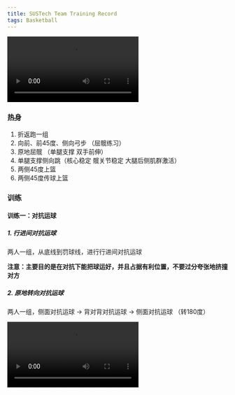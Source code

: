 ```yaml
---
title: SUSTech Team Training Record
tags: Basketball
---
```


<video src="/videos/test.mp4" controls="controls"></video>

### 热身

1. 折返跑一组
2. 向前、前45度、侧向弓步 （屈髋练习）
3. 原地屈髋 （单腿支撑 双手前伸）
4. 单腿支撑侧向跳（核心稳定 髋关节稳定 大腿后侧肌群激活）
5. 两侧45度上篮
6. 两侧45度传球上篮


### 训练

#### 训练一：对抗运球

##### 1. 行进间对抗运球

两人一组，从底线到罚球线，进行行进间对抗运球

**注意：主要目的是在对抗下能把球运好，并且占据有利位置，不要过分夸张地挤撞对方**



##### 2. 原地转向对抗运球

两人一组，侧面对抗运球 → 背对背对抗运球 → 侧面对抗运球 （转180度）

<video src="/videos/1-20211128-mini.mp4" controls="controls"></video>



<!--more-->
